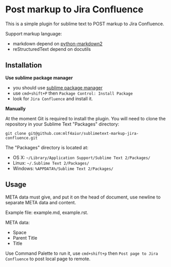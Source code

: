 Post markup to Jira Confluence
==============================

This is a simple plugin for sublime text to POST markup to Jira Confluence.

Support markup language:

* markdown depend on [python-markdown2][0]
* reStructuredText depend on docutils

Installation
------------

**Use sublime package manager**

 - you should use [sublime package manager][1]
 - use `cmd+shift+P` then `Package Control: Install Package`
 - look for `Jira Confluence` and install it.

**Manually**

At the moment Git is required to install the plugin.  You will need
to clone the repository in your Sublime Text "Packages" directory:

`git clone git@github.com:mlf4aiur/sublimetext-markup-jira-confluence.git`

The "Packages" directory is located at:

* OS X: `~/Library/Application Support/Sublime Text 2/Packages/`
* Linux: `~/.Sublime Text 2/Packages/`
* Windows: `%APPDATA%/Sublime Text 2/Packages/`


Usage
-----

META data must give, and put it on the head of document, use newline to separate META data and content.

Example file: example.md, example.rst.

META data:

* Space
* Parent Title
* Title

Use Command Palette to run it, use `cmd+shift+p` then `Post page to Jira Confluence` to post local page to remote.

[0]: https://github.com/trentm/python-markdown2
[1]: http://wbond.net/sublime_packages/package_control
